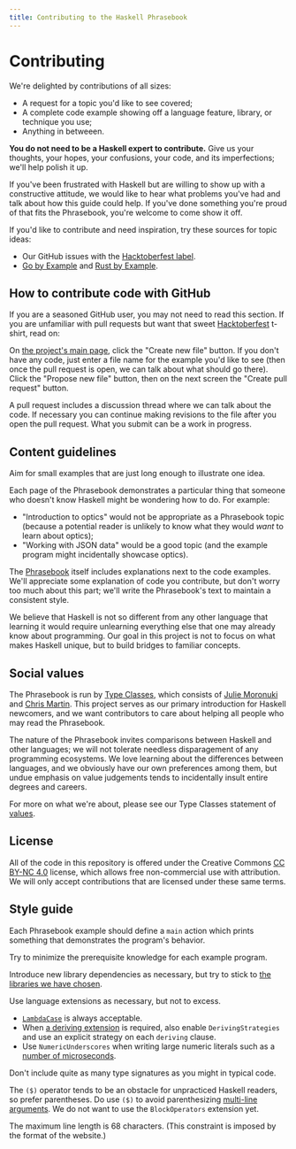```yaml
---
title: Contributing to the Haskell Phrasebook
---
```


# Contributing

We're delighted by contributions of all sizes:

  - A request for a topic you'd like to see covered;
  - A complete code example showing off a language feature, library, or technique you use;
  - Anything in betweeen.

**You do not need to be a Haskell expert to contribute.** Give us your thoughts, your hopes, your confusions, your code, and its imperfections; we'll help polish it up.

If you've been frustrated with Haskell but are willing to show up with a constructive attitude, we would like to hear what problems you've had and talk about how this guide could help. If you've done something you're proud of that fits the Phrasebook, you're welcome to come show it off.

If you'd like to contribute and need inspiration, try these sources for topic ideas:

  * Our GitHub issues with the [Hacktoberfest label](https://github.com/typeclasses/haskell-phrasebook/issues?q=is%3Aissue+is%3Aopen+label%3Ahacktoberfest).
  * [Go by Example](https://gobyexample.com/) and [Rust by Example](https://doc.rust-lang.org/rust-by-example/index.html).

## How to contribute code with GitHub

If you are a seasoned GitHub user, you may not need to read this section. If you are unfamiliar with pull requests but want that sweet [Hacktoberfest](https://hacktoberfest.digitalocean.com/) t-shirt, read on:

On [the project's main page](https://github.com/typeclasses/haskell-phrasebook), click the "Create new file" button. If you don't have any code, just enter a file name for the example you'd like to see (then once the pull request is open, we can talk about what should go there). Click the "Propose new file" button, then on the next screen the "Create pull request" button.

A pull request includes a discussion thread where we can talk about the code. If necessary you can continue making revisions to the file after you open the pull request. What you submit can be a work in progress.

## Content guidelines

Aim for small examples that are just long enough to illustrate one idea.

Each page of the Phrasebook demonstrates a particular thing that someone who doesn't know Haskell might be wondering how to do. For example:

  - "Introduction to optics" would not be appropriate as a Phrasebook topic (because a potential reader is unlikely to know what they would *want* to learn about optics);
  - "Working with JSON data" would be a good topic (and the example program might incidentally showcase optics).

The [Phrasebook](https://typeclasses.com/phrasebook) itself includes explanations next to the code examples. We'll appreciate some explanation of code you contribute, but don't worry too much about this part; we'll write the Phrasebook's text to maintain a consistent style.

We believe that Haskell is not so different from any other language that learning it would require unlearning everything else that one may already know about programming. Our goal in this project is not to focus on what makes Haskell unique, but to build bridges to familiar concepts.

## Social values

The Phrasebook is run by [Type Classes](https://typeclasses.com/company), which consists of [Julie Moronuki](https://github.com/argumatronic/) and [Chris Martin](https://github.com/chris-martin/). This project serves as our primary introduction for Haskell newcomers, and we want contributors to care about helping all people who may read the Phrasebook.

The nature of the Phrasebook invites comparisons between Haskell and other languages; we will not tolerate needless disparagement of any programming ecosystems. We love learning about the differences between languages, and we obviously have our own preferences among them, but undue emphasis on value judgements tends to incidentally insult entire degrees and careers.

For more on what we're about, please see our Type Classes statement of [values](https://typeclasses.com/values).

## License

All of the code in this repository is offered under the Creative Commons [CC BY-NC 4.0](https://creativecommons.org/licenses/by-nc/4.0/) license, which allows free non-commercial use with attribution. We will only accept contributions that are licensed under these same terms.

## Style guide

Each Phrasebook example should define a `main` action which prints something that demonstrates the program's behavior.

Try to minimize the prerequisite knowledge for each example program.

Introduce new library dependencies as necessary, but try to stick to [the libraries we have chosen](https://typeclasses.com/phrasebook#libraries).

Use language extensions as necessary, but not to excess.

  - [`LambdaCase`](https://typeclasses.com/phrasebook/invert) is always acceptable.
  - When [a deriving extension](https://typeclasses.com/phrasebook/hash) is required, also enable `DerivingStrategies` and use an explicit strategy on each `deriving` clause.
  - Use `NumericUnderscores` when writing large numeric literals such as a [number of microseconds](https://typeclasses.com/phrasebook/timeouts).

Don't include quite as many type signatures as you might in typical code.

The `($)` operator tends to be an obstacle for unpracticed Haskell readers, so prefer parentheses. Do use `($)` to avoid parenthesizing [multi-line arguments](https://typeclasses.com/phrasebook/for-loops). We do not want to use the `BlockOperators` extension yet.

The maximum line length is 68 characters. (This constraint is imposed by the format of the website.)
